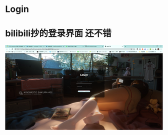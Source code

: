 <!--
 * @Author: your name
 * @Date: 2020-10-31 12:11:26
 * @LastEditTime: 2020-10-31 12:13:25
 * @LastEditors: Please set LastEditors
 * @Description: In User Settings Edit
 * @FilePath: \抄作业之登录页面\README.md
-->
# Login
# bilibili抄的登录界面 还不错

![效果图](效果图.jpg)